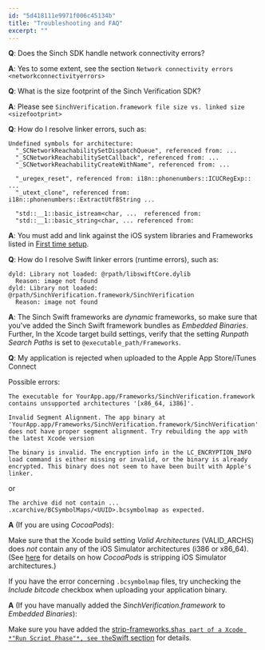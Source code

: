 ```yaml
---
id: "5d418111e9971f006c45134b"
title: "Troubleshooting and FAQ"
excerpt: ""
---
```

**Q**: Does the Sinch SDK handle network connectivity errors?

**A**: Yes to some extent, see the section `Network connectivity errors
<networkconnectivityerrors>`

**Q**: What is the size footprint of the Sinch Verification SDK?

**A**: Please see `SinchVerification.framework file size vs. linked size
<sizefootprint>`

**Q**: How do I resolve linker errors, such as:
```text
Undefined symbols for architecture:
  "_SCNetworkReachabilitySetDispatchQueue", referenced from: ...
  "_SCNetworkReachabilitySetCallback", referenced from: ...
  "_SCNetworkReachabilityCreateWithName", referenced from: ...

  "_uregex_reset", referenced from: i18n::phonenumbers::ICUCRegExp:: ...
  "_utext_clone", referenced from: i18n::phonenumbers::ExtractUtf8String ...

  "std::__1::basic_istream<char, ...  referenced from:
  "std::__1::basic_string<char, ... referenced from:
```


**A**: You must add and link against the iOS system libraries and Frameworks listed in [First time setup](doc:verification-ios-first-time-setup).

**Q**: How do I resolve Swift linker errors (runtime errors), such as:
```text
dyld: Library not loaded: @rpath/libswiftCore.dylib
  Reason: image not found
dyld: Library not loaded: @rpath/SinchVerification.framework/SinchVerification
  Reason: image not found
```


**A**: The Sinch Swift frameworks are *dynamic* frameworks, so make sure that you've added the Sinch Swift framework bundles as *Embedded Binaries*. Further, In the Xcode target build settings, verify that the setting *Runpath Search Paths* is set to `@executable_path/Frameworks`.

**Q**: My application is rejected when uploaded to the Apple App Store/iTunes Connect

Possible errors:
```text
The executable for YourApp.app/Frameworks/SinchVerification.framework contains unsupported architectures '[x86_64, i386]'.
    
Invalid Segment Alignment. The app binary at 'YourApp.app/Frameworks/SinchVerification.framework/SinchVerification' does not have proper segment alignment. Try rebuilding the app with the latest Xcode version
    
The binary is invalid. The encryption info in the LC_ENCRYPTION_INFO load command is either missing or invalid, or the binary is already encrypted. This binary does not seem to have been built with Apple's linker.
```


or
```text
The archive did not contain ... .xcarchive/BCSymbolMaps/<UUID>.bcsymbolmap as expected.
```


**A** (If you are using *CocoaPods*):

Make sure that the Xcode build setting *Valid Architectures* (VALID\_ARCHS) does *not* contain any of the iOS Simulator architectures (i386 or x86\_64). (See [here](https://github.com/CocoaPods/CocoaPods/blob/691e3de4405a0b7174ccd9ca85912a045d286aa2/lib/cocoapods/generator/embed_frameworks_script.rb#L111) for details on how *CocoaPods* is stripping iOS Simulator architectures.)

If you have the error concerning `.bcsymbolmap` files, try unchecking the *Include bitcode* checkbox when uploading your application binary.

**A** (If you have manually added the *SinchVerification.framework* to *Embedded Binaries*):

Make sure you have added the [strip-frameworks.sh` as part of a Xcode *"Run Script Phase"*, see the `Swift section](doc:verification-ios-swift-sdk) for details.